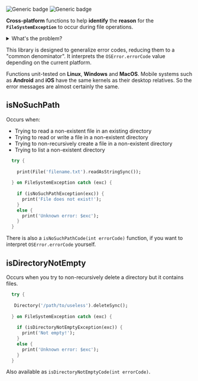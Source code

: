 ![Generic badge](https://img.shields.io/badge/status-draft-red.svg)
![Generic badge](https://img.shields.io/badge/testing_on-Win_|_Mac_|_Linux-blue.svg)


**Cross-platform** functions to help **identify** the **reason** for the 
**`FileSystemException`** to occur during file operations.

<details>
    <summary>What's the problem?</summary>
  
> How to understand that the exception was thrown due to the absence of a file?
>    
> For OSs report a missing file and a missing parent directory are two 
> different errors. Other OSs see them as the same error. On any OSs Dart 
> throws the same type of exception not only for these two errors, 
> but also for any file errors. The exception has `int` error code, but the 
> error codes are different on different OSs.

</details>

This library is designed to generalize error codes, reducing them to a "common 
denominator". It interprets the `OSError.errorCode` value depending on the 
current platform.

Functions unit-tested on **Linux**, **Windows** and **MacOS**. Mobile systems 
such as **Android** and **iOS** have the same kernels as their desktop 
relatives. So the error messages are almost certainly the same.


## isNoSuchPath

Occurs when:
- Trying to read a non-existent file in an existing directory
- Trying to read or write a file in a non-existent directory
- Trying to non-recursively create a file in a non-existent directory
- Trying to list a non-existent directory

``` dart
  try {
    
    print(File('filename.txt').readAsStringSync());
    
  } on FileSystemException catch (exc) {
    
    if (isNoSuchPathException(exc)) {
      print('File does not exist!');
    }
    else {
      print('Unknown error: $exc');
    }
  }
```

There is also a `isNoSuchPathCode(int errorCode)` function, if you want to 
interpret `OSError.errorCode` yourself.

## isDirectoryNotEmpty

Occurs when you try to non-recursively delete a directory but it contains files.

``` dart
  try {
    
   Directory('/path/to/useless').deleteSync();
    
  } on FileSystemException catch (exc) {
    
    if (isDirectoryNotEmptyException(exc)) {
      print('Not empty!');
    }
    else {
      print('Unknown error: $exc');
    }
  }
```

Also available as `isDirectoryNotEmptyCode(int errorCode)`.